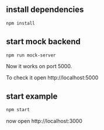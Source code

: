 ## install dependencies
```sh
npm install
```
## start mock backend
```sh
npm run mock-server
```
Now it works on port 5000.

To check it open http://localhost:5000

## start example
```sh
npm start
```

now open http://localhost:3000